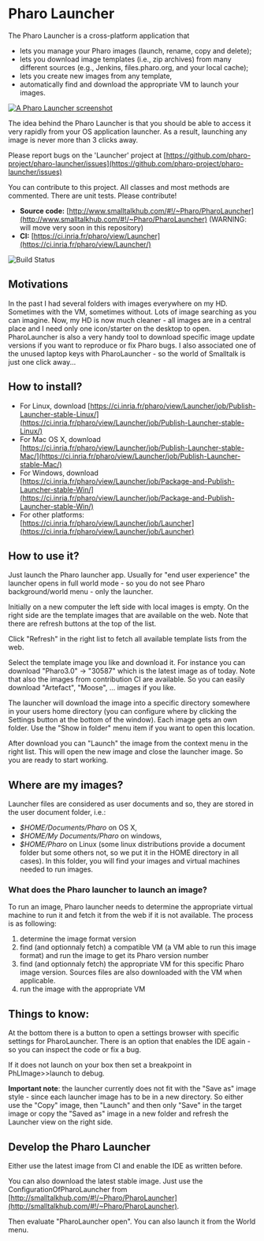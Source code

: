 # Pharo Launcher
The Pharo Launcher is a cross-platform application that
- lets you manage your Pharo images (launch, rename, copy and delete);
- lets you download image templates (i.e., zip archives) from many
  different sources (e.g., Jenkins, files.pharo.org, and your local cache);
- lets you create new images from any template,
- automatically find and download the appropriate VM to launch your images.

[![A Pharo Launcher screenshot](https://dl.dropboxusercontent.com/u/152013/pharo-launcher-screenshot.small.png)](https://lut.im/X5a3vwrg/j3dzYp3U?t)

The idea behind the Pharo Launcher is that you should be able to access it very rapidly from your OS application launcher. As a result,
launching any image is never more than 3 clicks away.

Please report bugs on the 'Launcher' project at [https://github.com/pharo-project/pharo-launcher/issues](https://github.com/pharo-project/pharo-launcher/issues)

You can contribute to this project. All classes and most methods are commented. There are unit tests. Please contribute!

- **Source code:** [http://www.smalltalkhub.com/#!/~Pharo/PharoLauncher](http://www.smalltalkhub.com/#!/~Pharo/PharoLauncher) (WARNING: will move very soon in this repository)
- **CI:** [https://ci.inria.fr/pharo/view/Launcher](https://ci.inria.fr/pharo/view/Launcher/)

![Build Status](https://ci.inria.fr/pharo/buildStatus/icon?job=Launcher)

## Motivations
In the past I had several folders with images everywhere on my HD. Sometimes with the VM, sometimes without. Lots of image searching as you can imagine.
Now, my HD is now much cleaner - all images are in a central place and I need only one icon/starter on the desktop to open. PharoLauncher is also a very handy tool to download specific image update versions if you want to reproduce or fix Pharo bugs. I also associated one of the unused laptop keys with PharoLauncher - so the world of Smalltalk is just one click away...

## How to install?
- For Linux, download [https://ci.inria.fr/pharo/view/Launcher/job/Publish-Launcher-stable-Linux/](https://ci.inria.fr/pharo/view/Launcher/job/Publish-Launcher-stable-Linux/)
- For Mac OS X, download [https://ci.inria.fr/pharo/view/Launcher/job/Publish-Launcher-stable-Mac/](https://ci.inria.fr/pharo/view/Launcher/job/Publish-Launcher-stable-Mac/)
- For Windows, download [https://ci.inria.fr/pharo/view/Launcher/job/Package-and-Publish-Launcher-stable-Win/](https://ci.inria.fr/pharo/view/Launcher/job/Package-and-Publish-Launcher-stable-Win/)
- For other platforms: [https://ci.inria.fr/pharo/view/Launcher/job/Launcher](https://ci.inria.fr/pharo/view/Launcher/job/Launcher)

## How to use it?
Just launch the Pharo launcher app.
Usually for "end user experience" the launcher opens in full world mode - so you do not see Pharo background/world menu - only the launcher.

Initially on a new computer the left side with local images is empty. On the right side are the template images that are available on the web. Note that there are refresh buttons at the top
of the list.

Click "Refresh" in the right list to fetch all available template lists from the web.

Select the template image you like and download it. For instance you can download "Pharo3.0" -> "30587" which is the latest image as of today. Note that also the images from contribution CI are available.
So you can easily download "Artefact", "Moose", ... images if you like.

The launcher will download the image into a specific directory somewhere in your users home directory (you can configure where by clicking the Settings button at the bottom of the window).
Each image gets an own folder. Use the "Show in folder" menu item if you want to open this location.

After download you can "Launch" the image from the context menu in the right list. This will open the new image and close the launcher image. So you are ready to start working.

## Where are my images?
Launcher files are considered as user documents and so, they are stored in the user document folder, i.e.:
- *$HOME/Documents/Pharo* on OS X,
- *$HOME/My Documents/Pharo* on windows,
- *$HOME/Pharo* on Linux (some linux distributions provide a document folder but some others not, so we put it in the HOME directory in all cases).
In this folder, you will find your images and virtual machines needed to run images.

### What does the Pharo launcher to launch an image? 
To run an image, Pharo launcher needs to determine the appropriate virtual machine to run it and fetch it from the web if it is not available.
The process is as following:
1. determine the image format version
2. find (and optionnaly fetch) a compatible VM (a VM able to run this image format) and run the image to get its Pharo version number
3. find (and optionnaly fetch) the appropriate VM for this specific Pharo image version. Sources files are also downloaded with the VM when applicable.
4. run the image with the appropriate VM

## Things to know:
At the bottom there is a button to open a settings browser with specific settings for PharoLauncher. There is an option that enables the IDE again - so you can inspect the code
or fix a bug.

If it does not launch on your box then set a breakpoint in PhLImage>>launch to debug.

**Important note**: the launcher currently does not fit with the "Save as" image style - since each launcher image
has to be in a new directory. So either use the "Copy" image, then "Launch" and then only "Save" in the target image or copy the "Saved as" image in a new folder and
refresh the Launcher view on the right side.

## Develop the Pharo Launcher

Either use the latest image from CI and enable the IDE as written before.

You can also download the latest stable image. Just use the ConfigurationOfPharoLauncher
from [http://smalltalkhub.com/#!/~Pharo/PharoLauncher](http://smalltalkhub.com/#!/~Pharo/PharoLauncher).

Then evaluate  "PharoLauncher open". You can also launch it from the World menu.
